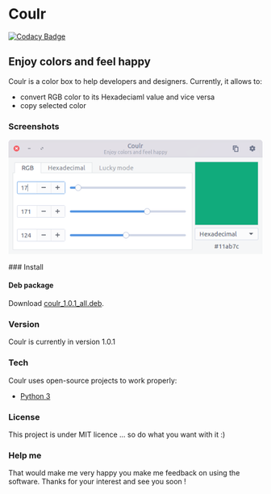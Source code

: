 # Coulr

[![Codacy Badge](https://api.codacy.com/project/badge/Grade/4c173929259648e19e883f465fb6c64b)](https://www.codacy.com/app/hugo-posnic/Coulr?utm_source=github.com&amp;utm_medium=referral&amp;utm_content=Huluti/Coulr&amp;utm_campaign=Badge_Grade)

## Enjoy colors and feel happy

Coulr is a color box to help developers and designers. Currently, it allows to:
  - convert RGB color to its Hexadeciaml value and vice versa
  - copy selected color

### Screenshots

![alt tag](coulr_screenshoot.png)

### Install

#### Deb package

Download [coulr_1.0.1_all.deb](https://github.com/Huluti/Coulr/releases/download/v1.0.1/coulr_1.0.1_all.deb).

### Version

Coulr is currently in version 1.0.1

### Tech

Coulr uses open-source projects to work properly:

* [Python 3](https://www.python.org/)

### License

This project is under MIT licence ... so do what you want with it :)

### Help me

That would make me very happy you make me feedback on using the software.
Thanks for your interest and see you soon !
